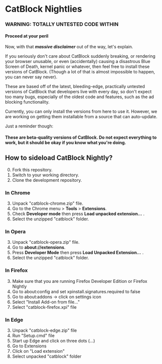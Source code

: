 # CatBlock Nightlies

### WARNING: TOTALLY UNTESTED CODE WITHIN  
#### Proceed at your peril

Now, with that ***massive disclaimer*** out of the way, let's explain.

If you seriously don't care about CatBlock suddenly breaking, or rendering your browser unusable, or even (accidentally) causing a disastrous Blue Screen of Death, kernel panic or whatever, then feel free to install these versions of CatBlock. (Though a lot of that is almost impossible to happen, you can never say never).

These are based off of the latest, bleeding-edge, practically untested versions of CatBlock that developers live with every day, so don't expect too many bugs, especially of the oldest code and features, such as the ad blocking functionality.

Currently, you can only install the versions from here to use it. However, we are working on getting them installable from a source that can auto-update.

Just a reminder though:  
#### These are beta-quality versions of CatBlock. Do not expect everything to work, but it should be okay if you know what you're doing.


## How to sideload CatBlock Nightly?

0. Fork this repository.
1. Switch to your working directory.
2. Clone the development repository.

### In Chrome

3. Unpack "catblock-chrome.zip" file.
4. Go to the Chrome menu > **Tools** > **Extensions**.
5. Check **Developer mode** then press **Load unpacked extension...** .
6. Select the unzipped "catblock" folder.


### In Opera

3. Unpack "catblock-opera.zip" file.
3. Go to **about://extensions**.
4. Press **Developer Mode** then press **Load Unpacked Extension...** .
5. Select the unzipped "catblock" folder.


### In Firefox

3. Make sure that you are running Firefox Developer Edition or Firefox Nightly
4. Go to about:config and set xpinstall.signatures.required to false
5. Go to about:addons -> click on settings icon
6. Select "Install Add-on from file..."
7. Select "catblock-firefox.xpi" file

### In Edge

3. Unpack "catblock-edge.zip" file
4. Run "Setup.cmd" file
5. Start up Edge and click on three dots (...)
6. Go to Extensions
7. Click on "Load extension"
8. Select unpacked "catblock" folder
